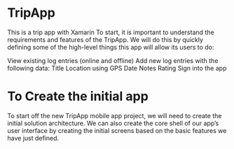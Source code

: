 # TripApp
This is a trip app with Xamarin
To start, it is important to understand the requirements and features of the TripApp. 
We will do this by quickly defining some of the high-level things this app will allow its users to do:

View existing log entries (online and offline)
Add new log entries with the following data:
Title
Location using GPS
Date
Notes
Rating
Sign into the app

# To Create the initial app
To start off the new TripApp mobile app project, we will need to create the initial solution architecture. 
We can also create the core shell of our app’s user interface by creating the initial screens based on the basic features we have just defined.
